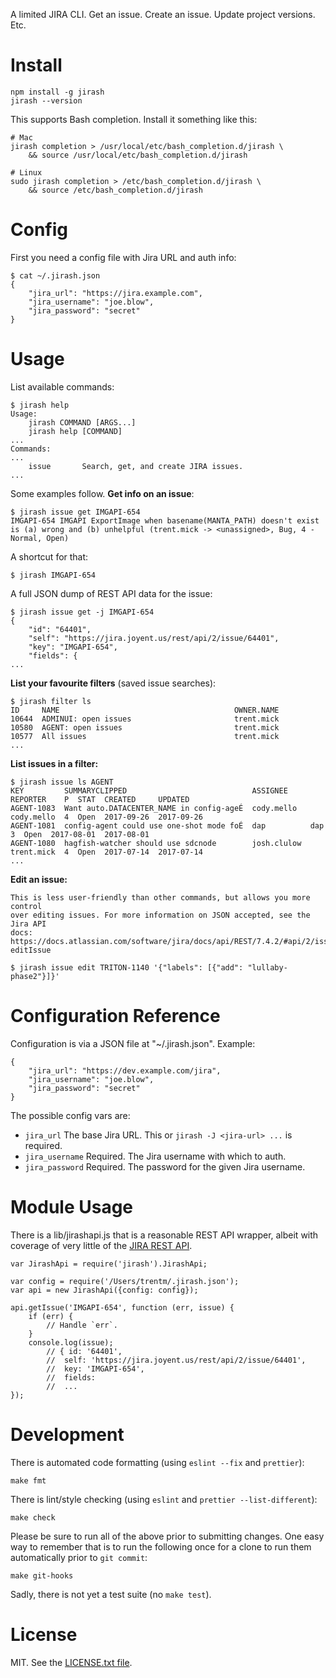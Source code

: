 A limited JIRA CLI. Get an issue. Create an issue. Update project versions.
Etc.

# Install

    npm install -g jirash
    jirash --version

This supports Bash completion. Install it something like this:

    # Mac
    jirash completion > /usr/local/etc/bash_completion.d/jirash \
        && source /usr/local/etc/bash_completion.d/jirash

    # Linux
    sudo jirash completion > /etc/bash_completion.d/jirash \
        && source /etc/bash_completion.d/jirash

# Config

First you need a config file with Jira URL and auth info:

    $ cat ~/.jirash.json
    {
        "jira_url": "https://jira.example.com",
        "jira_username": "joe.blow",
        "jira_password": "secret"
    }

# Usage

List available commands:

    $ jirash help
    Usage:
        jirash COMMAND [ARGS...]
        jirash help [COMMAND]
    ...
    Commands:
    ...
        issue       Search, get, and create JIRA issues.
    ...


Some examples follow. **Get info on an issue**:

    $ jirash issue get IMGAPI-654
    IMGAPI-654 IMGAPI ExportImage when basename(MANTA_PATH) doesn't exist is (a) wrong and (b) unhelpful (trent.mick -> <unassigned>, Bug, 4 - Normal, Open)

A shortcut for that:

    $ jirash IMGAPI-654

A full JSON dump of REST API data for the issue:

    $ jirash issue get -j IMGAPI-654
    {
        "id": "64401",
        "self": "https://jira.joyent.us/rest/api/2/issue/64401",
        "key": "IMGAPI-654",
        "fields": {
    ...

**List your favourite filters** (saved issue searches):

    $ jirash filter ls
    ID     NAME                                       OWNER.NAME
    10644  ADMINUI: open issues                       trent.mick
    10580  AGENT: open issues                         trent.mick
    10577  All issues                                 trent.mick
    ...

**List issues in a filter:**

    $ jirash issue ls AGENT
    KEY         SUMMARYCLIPPED                            ASSIGNEE     REPORTER    P  STAT  CREATED     UPDATED
    AGENT-1083  Want auto.DATACENTER_NAME in config-ageÉ  cody.mello   cody.mello  4  Open  2017-09-26  2017-09-26
    AGENT-1081  config-agent could use one-shot mode foÉ  dap          dap         3  Open  2017-08-01  2017-08-01
    AGENT-1080  hagfish-watcher should use sdcnode        josh.clulow  trent.mick  4  Open  2017-07-14  2017-07-14
    ...

**Edit an issue:**

    This is less user-friendly than other commands, but allows you more control
    over editing issues. For more information on JSON accepted, see the Jira API
    docs:
    https://docs.atlassian.com/software/jira/docs/api/REST/7.4.2/#api/2/issue-editIssue

    $ jirash issue edit TRITON-1140 '{"labels": [{"add": "lullaby-phase2"}]}'


# Configuration Reference

Configuration is via a JSON file at "~/.jirash.json". Example:

    {
        "jira_url": "https://dev.example.com/jira",
        "jira_username": "joe.blow",
        "jira_password": "secret"
    }

The possible config vars are:

- `jira_url` The base Jira URL. This or `jirash -J <jira-url> ...` is required.
- `jira_username` Required. The Jira username with which to auth.
- `jira_password` Required. The password for the given Jira username.


# Module Usage

There is a lib/jirashapi.js that is a reasonable REST API wrapper, albeit
with coverage of very little of the [JIRA REST
API](https://docs.atlassian.com/jira/REST/server/).

    var JirashApi = require('jirash').JirashApi;

    var config = require('/Users/trentm/.jirash.json');
    var api = new JirashApi({config: config});

    api.getIssue('IMGAPI-654', function (err, issue) {
        if (err) {
            // Handle `err`.
        }
        console.log(issue);
            // { id: '64401',
            //  self: 'https://jira.joyent.us/rest/api/2/issue/64401',
            //  key: 'IMGAPI-654',
            //  fields:
            //  ...
    });


# Development

There is automated code formatting (using `eslint --fix` and `prettier`):

    make fmt

There is lint/style checking (using `eslint` and `prettier --list-different`):

    make check

Please be sure to run all of the above prior to submitting changes. One
easy way to remember that is to run the following once for a clone to run
them automatically prior to `git commit`:

    make git-hooks

Sadly, there is not yet a test suite (no `make test`).


# License

MIT. See the [LICENSE.txt file](./LICENSE.txt).
